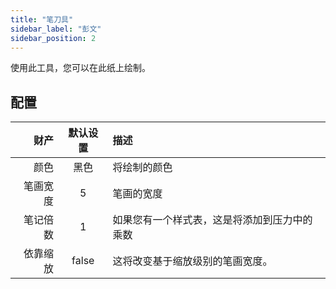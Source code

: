 ```yaml
---
title: "笔刀具"
sidebar_label: "彭文"
sidebar_position: 2
---
```



使用此工具，您可以在此纸上绘制。

## 配置

|   财产 | 默认设置  | 描述                     |
| ----:|:-----:|:---------------------- |
|   颜色 |  黑色   | 将绘制的颜色                 |
| 笔画宽度 |   5   | 笔画的宽度                  |
| 笔记倍数 |   1   | 如果您有一个样式表，这是将添加到压力中的乘数 |
| 依靠缩放 | false | 这将改变基于缩放级别的笔画宽度。       |

